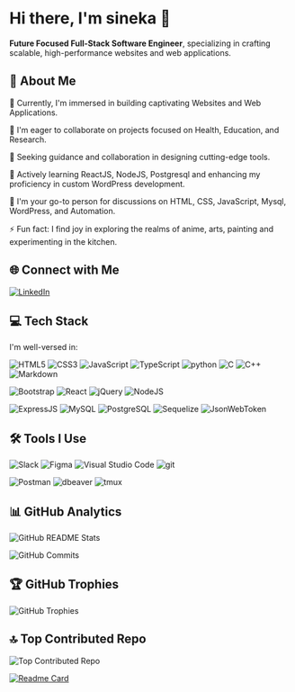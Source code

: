 # Hi there, I'm sineka 👋

**Future Focused Full-Stack Software Engineer**, specializing in crafting scalable, high-performance websites and web applications.

## 💫 About Me

🔭 Currently, I'm immersed in building captivating Websites and Web Applications.

👯 I'm eager to collaborate on projects focused on Health, Education, and Research.

🤝 Seeking guidance and collaboration in designing cutting-edge tools.

🌱 Actively learning ReactJS, NodeJS, Postgresql and enhancing my proficiency in custom WordPress development.

💬 I'm your go-to person for discussions on HTML, CSS, JavaScript, Mysql, WordPress, and Automation.

⚡ Fun fact: I find joy in exploring the realms of anime, arts, painting and experimenting in the kitchen.

## 🌐 Connect with Me

[![LinkedIn](https://img.shields.io/badge/linkedin-%230077B5.svg?style=for-the-badge&logo=linkedin&logoColor=white)]([https://linkedin.com/in/sinekaRamu](https://www.linkedin.com/in/sineka-ramamoorthy-337943221/)) 
<!--
[![Twitter](https://img.shields.io/badge/Twitter-%231DA1F2.svg?style=for-the-badge&logo=Twitter&logoColor=white)](https://twitter.com/sinekaRamu) 
[![Instagram](https://img.shields.io/badge/Instagram-%23E4405F.svg?style=for-the-badge&logo=Instagram&logoColor=white)](https://instagram.com/sinekaRamu)
[![Stack Overflow](https://img.shields.io/badge/-Stackoverflow-FE7A16?style=for-the-badge&logo=stack-overflow&logoColor=white)](https://stackoverflow.com/users/11249940)
[![Discord](https://img.shields.io/badge/Discord-%235865F2.svg?style=for-the-badge&logo=discord&logoColor=white)](https://discordapp.com/users/890596597610737774) 
[![YouTube](https://img.shields.io/badge/YouTube-%23FF0000.svg?style=for-the-badge&logo=YouTube&logoColor=white)](https://youtube.com/@sinekaRamu)
-->
## 💻 Tech Stack

I'm well-versed in:

![HTML5](https://img.shields.io/badge/html5-%23E34F26.svg?style=for-the-badge&logo=html5&logoColor=white) 
![CSS3](https://img.shields.io/badge/css3-%231572B6.svg?style=for-the-badge&logo=css3&logoColor=white) 
![JavaScript](https://img.shields.io/badge/javascript-%23323330.svg?style=for-the-badge&logo=javascript&logoColor=%23F7DF1E) 
![TypeScript](https://img.shields.io/badge/TypeScript-007ACC?style=for-the-badge&logo=typescript&logoColor=white)
![python](https://img.shields.io/badge/Python-3776AB?style=for-the-badge&logo=python&logoColor=white)
![C](https://img.shields.io/badge/C-00599C?style=for-the-badge&logo=c&logoColor=white)
![C++](https://img.shields.io/badge/C%2B%2B-00599C?style=for-the-badge&logo=c%2B%2B&logoColor=white)
![Markdown](https://img.shields.io/badge/markdown-%23000000.svg?style=for-the-badge&logo=markdown&logoColor=white) 
<!--
![WordPress](https://img.shields.io/badge/WordPress-%23117AC9.svg?style=for-the-badge&logo=WordPress&logoColor=white) 
![Shopify](https://img.shields.io/badge/Shopify-%234ea94b.svg?style=for-the-badge&logo=shopify&logoColor=white) 
![PHP](https://img.shields.io/badge/php-%23777BB4.svg?style=for-the-badge&logo=php&logoColor=white)
![Next JS](https://img.shields.io/badge/Next-black?style=for-the-badge&logo=next.js&logoColor=white)
![MongoDB](https://img.shields.io/badge/MongoDB-%234ea94b.svg?style=for-the-badge&logo=mongodb&logoColor=white)
![MicrosoftSQLServer](https://img.shields.io/badge/Microsoft%20SQL%20Sever-CC2927?style=for-the-badge&logo=microsoft%20sql%20server&logoColor=white) 
-->
![Bootstrap](https://img.shields.io/badge/bootstrap-%23563D7C.svg?style=for-the-badge&logo=bootstrap&logoColor=white) 
![React](https://img.shields.io/badge/react-%2320232a.svg?style=for-the-badge&logo=react&logoColor=%2361DAFB)
![jQuery](https://img.shields.io/badge/jQuery-0769AD?style=for-the-badge&logo=jquery&logoColor=white)
![NodeJS](https://img.shields.io/badge/node.js-6DA55F?style=for-the-badge&logo=node.js&logoColor=white) 

![ExpressJS](https://img.shields.io/badge/Express.js-404D59?style=for-the-badge)
![MySQL](https://img.shields.io/badge/mysql-%2300f.svg?style=for-the-badge&logo=mysql&logoColor=white) 
![PostgreSQL](https://img.shields.io/badge/PostgreSQL-316192?style=for-the-badge&logo=postgresql&logoColor=white)
![Sequelize](https://img.shields.io/badge/sequelize-323330?style=for-the-badge&logo=sequelize&logoColor=blue)
![JsonWebToken](https://img.shields.io/badge/json%20web%20tokens-323330?style=for-the-badge&logo=json-web-tokens&logoColor=pink)

## 🛠️ Tools I Use

<!--[Adobe XD](https://img.shields.io/badge/Adobe%20XD-470137?style=for-the-badge&logo=Adobe%20XD&logoColor=#FF61F6)
![Adobe Photoshop](https://img.shields.io/badge/adobephotoshop-%2331A8FF.svg?style=for-the-badge&logo=adobephotoshop&logoColor=white) ![Trello](https://img.shields.io/badge/Trello-%23026AA7.svg?style=for-the-badge&logo=Trello&logoColor=white)
![Notion](https://img.shields.io/badge/Notion-%23000000.svg?style=for-the-badge&logo=notion&logoColor=white) 
![Jira](https://img.shields.io/badge/jira-%230A0FFF.svg?style=for-the-badge&logo=jira&logoColor=white)
-->
![Slack](https://img.shields.io/badge/Slack-4A154B?style=for-the-badge&logo=slack&logoColor=white) 
![Figma](https://img.shields.io/badge/figma-%23F24E1E.svg?style=for-the-badge&logo=figma&logoColor=white)
![Visual Studio Code](https://img.shields.io/badge/Visual%20Studio%20Code-0078d7.svg?style=for-the-badge&logo=visual-studio-code&logoColor=white) 
![git](https://img.shields.io/badge/GIT-E44C30?style=for-the-badge&logo=git&logoColor=white)

![Postman](https://img.shields.io/badge/Postman-FF6C37?style=for-the-badge&logo=postman&logoColor=white)
![dbeaver](https://img.shields.io/badge/DBeaver-06c?style=for-the-badge&logo=dbeaver&logoColor=white)
![tmux](https://img.shields.io/badge/tmux-1BB91F?style=for-the-badge&logo=tmux&logoColor=white)

## 📊 GitHub Analytics

![GitHub README Stats](https://github-readme-stats.vercel.app/api?username=sinekaRamu&theme=dark&show_icons=true&hide_border=false&include_all_commits=true)

<!--[GitHub Streaks Stats](https://github-readme-streak-stats.herokuapp.com/?user=sinekaRamu&theme=dark&hide_border=false)-->

![GitHub Commits](https://github-readme-stats.vercel.app/api/top-langs/?username=sinekaRamu&theme=dark&hide_border=false&include_all_commits=true&count_private=true&layout=compact)

## 🏆 GitHub Trophies

![GitHub Trophies](https://github-profile-trophy.vercel.app/?username=sinekaRamu&theme=radical&no-frame=false&no-bg=true&margin-w=4)

## 🔝 Top Contributed Repo

![Top Contributed Repo](https://github-contributor-stats.vercel.app/api?username=sinekaRamu&limit=5&theme=dark&combine_all_yearly_contributions=true)

[![Readme Card](https://github-readme-stats.vercel.app/api/pin/?username=sinekaRamu&repo=github-readme-stats)](https://github.com/sinekaRamu/express-biblio-app)
